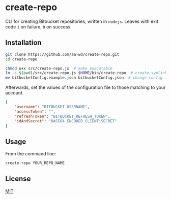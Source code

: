 # create-repo

CLI for creating Bitbucket repositories, written in `nodejs`. Leaves with exit code `1` on failure, `0` on success. 

## Installation


```bash
git clone https://github.com/aa-wd/create-repo.git
cd create-repo

chmod u+x src/create-repo.js  # make executable
ln -s $(pwd)/src/create-repo.js $HOME/bin/create-repo  # create symlink
mv bitbucketConfig.example.json bitbucketConfig.json  # change config filename 
```

Afterwards, set the values of the configuration file to those matching to your account.

```json
{
    "username": "BITBUCKET_USERNAME",
    "accessToken": "",
    "refreshToken": "BITBUCKET_REFRESH_TOKEN",
    "idAndSecret": "BASE64_ENCODED_CLIENT:SECRET"
}
```

## Usage
From the command line:

```bash
create-repo YOUR_REPO_NAME
```

## License
[MIT](https://choosealicense.com/licenses/mit/)
